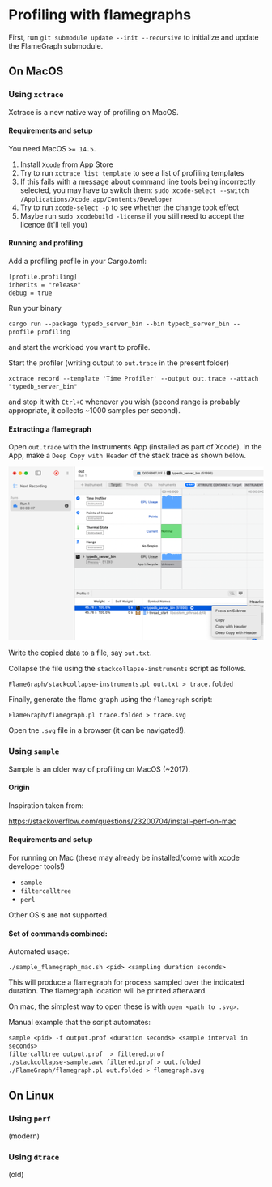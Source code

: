 # Profiling with flamegraphs

First, run `git submodule update --init --recursive` to initialize and update the FlameGraph submodule.

## On MacOS

### Using `xctrace`

Xctrace is a new native way of profiling on MacOS.

#### Requirements and setup

You need MacOS `>= 14.5`.

1. Install `Xcode` from App Store
2. Try to run `xctrace list template` to see a list of profiling templates
  1. If this fails with a message about command line tools being incorrectly selected, you may have to switch them:  `sudo xcode-select --switch /Applications/Xcode.app/Contents/Developer`
  2. Try to run `xcode-select -p` to see whether the change took effect
  3. Maybe run `sudo xcodebuild -license` if you still need to accept the licence (it'll tell you)

#### Running and profiling

Add a profiling profile in your Cargo.toml:
```
[profile.profiling]
inherits = "release"
debug = true
```

Run your binary
```
cargo run --package typedb_server_bin --bin typedb_server_bin --profile profiling
```
and start the workload you want to profile. 

Start the profiler (writing output to `out.trace` in the present folder)
```
xctrace record --template 'Time Profiler' --output out.trace --attach "typedb_server_bin"
```
and stop it with `Ctrl+C` whenever you wish (second range is probably appropriate, it collects ~1000 samples per second).

#### Extracting a flamegraph

Open `out.trace` with the Instruments App (installed as part of Xcode). In the App, make a `Deep Copy with Header` of the stack trace as shown below.

![img/instruments_deep_copy.png](img/instruments_deep_copy.png)

Write the copied data to a file, say `out.txt`. 

Collapse the file using the `stackcollapse-instruments` script as follows.
```
FlameGraph/stackcollapse-instruments.pl out.txt > trace.folded
```

Finally, generate the flame graph using the `flamegraph` script:
```
FlameGraph/flamegraph.pl trace.folded > trace.svg
```

Open tne `.svg` file in a browser (it can be navigated!).

### Using `sample`

Sample is an older way of profiling on MacOS (~2017).

#### Origin

Inspiration taken from:

https://stackoverflow.com/questions/23200704/install-perf-on-mac

#### Requirements and setup

For running on Mac (these may already be installed/come with xcode developer tools!)
- `sample`
- `filtercalltree`
- `perl`

Other OS's are not supported.


#### Set of commands combined:

Automated usage:

```
./sample_flamegraph_mac.sh <pid> <sampling duration seconds>
```

This will produce a flamegraph for process <pid> sampled over the indicated duration. The flamegraph location will be printed afterward.

On mac, the simplest way to open these is with `open <path to .svg>`.

Manual example that the script automates:
```
sample <pid> -f output.prof <duration seconds> <sample interval in seconds> 
filtercalltree output.prof  > filtered.prof
./stackcollapse-sample.awk filtered.prof > out.folded
./FlameGraph/flamegraph.pl out.folded > flamegraph.svg
```

## On Linux

### Using `perf`

(modern)

### Using `dtrace`

(old)